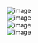 ![image](https://github.com/JahanRazh/Snake_Mobile_Game/assets/121393192/255a3820-53e7-414c-b00e-ff6a46f63ea2)     
![image](https://github.com/JahanRazh/Snake_Mobile_Game/assets/121393192/e1af939e-3bba-462c-9b32-b739ad530679) <br>
![image](https://github.com/JahanRazh/Snake_Mobile_Game/assets/121393192/65f50144-1bd6-4d5b-b76f-092399a762be) <br>
![image](https://github.com/JahanRazh/Snake_Mobile_Game/assets/121393192/ab1d56a1-6611-46a8-8dfd-3ffe8b28c7b7) 


